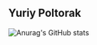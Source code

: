 ## Yuriy Poltorak
![Anurag's GitHub stats](https://github-readme-stats.vercel.app/api?username=termit-uanic&show_icons=true&theme=radical)

